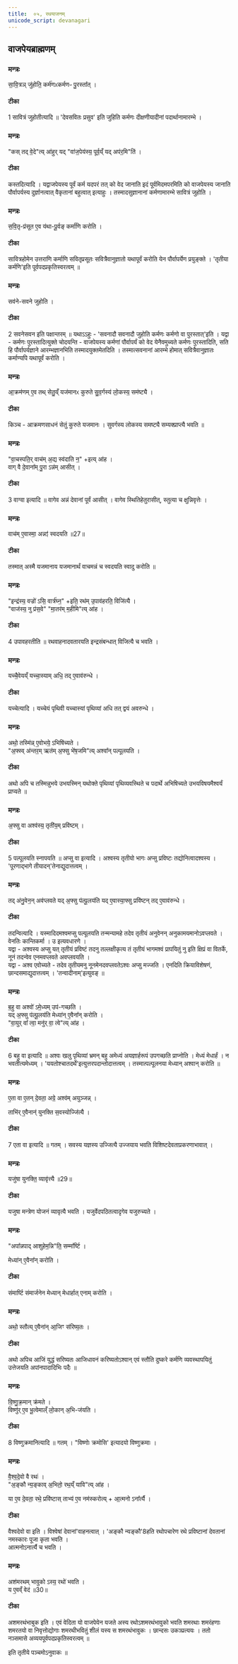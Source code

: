 ```yaml
---
title:  ०५, रथयाजनम्
unicode_script: devanagari
---
```

## वाजपेयब्राह्मणम्  
### मन्त्रः

सा॒वि॒त्रञ् जु॑होति॒ कर्म॑णᳵकर्मणᳶ पु॒रस्ता᳚त् ।  
####  टीका
1 सावित्रं जुहोतीत्यादि ॥ 'देवसवितः प्रसुव' इति जुहिति कर्मणः दीक्षणीयादीनां पदार्थानामारम्भे ।
### मन्त्रः
"कस् तद् वे॒दे"त्य् आ॑हुर् यद् "वा॑ज॒पेय॑स्य॒ पूर्व॒य्ँ यद् अप॑र॒मि"ति॑ ।  

####  टीका
कस्तदित्यादि । यद्वाजपेयस्य पूर्वं कर्म यदपरं तत् को वेद जानाति इदं पूर्वमिदमपरमिति को वाजपेयस्य जानाति पौर्वापर्यस्य दुर्ज्ञानत्वात् वैकृतानां बहुत्वात् इत्याहुः । तस्मादसुज्ञानानां कर्मणामारम्भे सावित्रं जुहोति ।
### मन्त्रः

स॒वि॒तृ-प्र॑सूत ए॒व य॑था-पू॒र्वङ् कर्मा॑णि करोति ।  
####  टीका
सावित्रहोमेन उत्तराणि कर्माणि सवितृप्रसूतः सवित्रैवानुज्ञातो यथापूर्वं करोति येन पौर्वापर्येण प्रयुङ्क्ते । 'तृतीया कर्मणि'इति पूर्वपदप्रकृतिस्वरत्वम् ॥
### मन्त्रः
सव॑ने-सवने जुहोति ।  
####  टीका

2 सवनेसवन इति पक्षान्तरम् ॥ यथाऽऽहुः - 'सवनादौ सवनादौ जुहोति कर्मणः कर्मणो वा पुरस्तात्'इति । यद्वा - कर्मणः पुरस्तादित्युक्ते चोदयन्ति - वाजपेयस्य कर्मणां पौर्वापर्यं को वेद येनैवमुच्यते कर्मणः पुरस्तादिति, सति हि पौर्वापर्यज्ञाने आरम्भज्ञानभिति तस्मादयुक्तमेतदिति । तस्मात्सवनानां आरम्भे होमात् सवित्रैवानुज्ञातः कर्माण्यपि यथापूर्वं करोति ।
### मन्त्रः
आ॒क्रम॑णम् ए॒व तथ् सेतु॒य्ँ यज॑मानᳵ कुरुते सु॒व॒र्गस्य॑ लो॒कस्य॒ सम॑ष्ट्यै ।  
####  टीका
किञ्च - आक्रमणसाधनं सेतुं कुरुते यजमानः । सुवर्गस्य लोकस्य समष्ट्यै सम्यक्प्राप्त्यै भवति ॥
### मन्त्रः
"वा॒चस्पति॒र् वाच॑म् अ॒द्य स्व॑दाति न॒" +इत्य् आ॑ह ।  
वाग् वै दे॒वाना᳚म् पु॒रा ऽन्न॑म् आसीत् ।  
####  टीका

3 वाग्वा इत्यादि ॥ वागेव अन्नं देवानां पूर्वं आसीत् । वागेव स्थितिहेतुरासीत्, स्तुत्या च क्षुन्निवृत्तेः ।
### मन्त्रः
वाच॑म् ए॒वास्मा॒ अन्नꣵ॑ स्वदयति ॥27॥  
####  टीका
तस्मात् अस्मै यजमानाय यजमानार्थं वाचमन्नं च स्वदयति स्वादु करोति ॥
### मन्त्रः
"इन्द्र॑स्य॒ वज्रो॑ ऽसि॒ वार्त्र॑घ्न॒" +इति॒ रथ॑म् उ॒पाव॑हरति॒ विजि॑त्यै ।  
"वाज॑स्य॒ नु प्र॑स॒वे" "मा॒तर॑म् म॒हीमि"त्य् आ॑ह ।
####  टीका

4 उपावहरतीति ॥ रथवाहनादवतारयति इन्द्रसंबन्धात् विजित्यै च भवति ।
### मन्त्रः

यच्चै॒वेयय्ँ यच्चा॒स्याम् अधि॒ तद् ए॒वाव॑रुन्धे ।  
####  टीका
यच्चेत्यादि । यच्चेयं पृथिवी यच्चास्यां पृथिव्यां अधि तत् द्वयं अवरुन्धे ।
### मन्त्रः
अथो॒ तस्मि॑न्न् ए॒वोभये॒ ऽभिषि॑च्यते ।  
"अ॒फ्स्व् अ॑न्तर॒म् ऋत॑म् अ॒फ्सु भे॑ष॒जमि"त्य् अश्वा᳚न् पल्पूलयति ।  
####  टीका
अथो अपि च तस्मिन्नुभये उभयस्मिन् यथोक्ते पृथिव्यां पृथिव्यवस्थिते च पदार्थे अभिषिच्यते उभयविषयमैश्वर्यं प्राप्यते ॥
### मन्त्रः
अ॒फ्सु वा अश्व॑स्य॒ तृती॑य॒म् प्रवि॑ष्टम् ।  
####  टीका

5 पल्पूलयति स्नापयति ॥ अप्सु वा इत्यादि । अश्वस्य तृतीयो भागः अप्सु प्रविष्टः तद्योनित्वादश्वस्य । 'पूरणाद्भागे तीयादन्'तेनाद्युदात्तत्वम् ।
### मन्त्रः
तद् अ॑नु॒वेन॒न् अव॑प्लवते यद् अ॒फ्सु प॑ल्पू॒लय॑ति यद् ए॒वास्या॒फ्सु प्रवि॑ष्टन् तद् ए॒वाव॑रुन्धे ।  
####  टीका
तदन्वित्यादि । यस्मादिदमश्वमप्सु पल्पूलयति तन्मन्यामहे तदेव तृतीयं अनुवेनन् अनुकामयमानोऽवप्लवते । वेनतिः कान्तिकर्मा । उ इत्यवधारणे ।  
यद्वा - अश्वस्य अप्सु यत् तृतीयं प्रविष्टं तदनु तल्लक्षीकृत्य तं तृतीयं भागमश्वं प्रापयितुं नु इति क्षिप्रं वा वितर्के, नूनं तदन्वेव एनमवप्लवते अवप्लवयति ।  
यद्वा - अश्व एवोच्यते - तदेव तृतीयमनु नूनमेनदवप्लवतेऽश्वः अप्सु मज्जति । एनदिति क्रियाविशेषणं, छान्दसमाद्युदात्तत्वम् । 'तन्वादीनाम्'इत्युवङ् ॥
### मन्त्रः
ब॒हु वा अश्वो॑ ऽमे॒ध्यम् उप॑-गच्छति ।  
यद् अ॒फ्सु प॑ल्पू॒लय॑ति मेध्या॑न् ए॒वैना᳚न् करोति ।  
"वा॒युर् वा᳚ त्वा॒ मनु॑र् वा॒ त्वे"त्य् आ॑ह ।  
####  टीका

6 बहु वा इत्यादि ॥ अश्वः खलु पृथिव्यां भ्रमन् बहु अमेध्यं अयज्ञार्हरूपं उपगच्छति प्राप्नोति । मेध्यं मेधार्हं । न भवतीत्यमेध्यम् । 'ययतोश्चातदर्थे'इत्युत्तरपदान्तोदात्तत्वम् । तस्मात्पल्पूलनया मेध्यान् अश्वान् करोति ॥
### मन्त्रः

ए॒ता वा ए॒तन् दे॒वता॒ अग्रे॒ अश्व॑म् अयुञ्जन्न् ।  

ताभि॑र्  ए॒वैनान्॑ युनक्ति स॒वस्योज्जि॑त्यै ।  
####  टीका

7 एता वा इत्यादि ॥ गतम् । सवस्य यज्ञस्य उज्जित्यै उज्जयाय भवति विशिष्टदेवताप्रकरणाभावात् ।
### मन्त्रः
यजु॑षा युनक्ति॒ व्यावृ॑त्त्यै ॥29॥  

####  टीका
यजुषा मन्त्रेण योजनं व्यावृत्यै भवति । यजुर्वेदपठितत्वादृगेव यजुरुच्यते ।
### मन्त्रः
"अपा᳚न्नपाद् आशुहेम॒न्नि"ति॒ सम्मा᳚र्ष्टि ।  

मेध्या॑न् ए॒वैना᳚न् करोति ।
####  टीका
संमार्ष्टि संमार्जनेन मेध्यान् मेधार्हात् एनाम् करोति ।
### मन्त्रः
अथो॒ स्तौत्य् ए॒वैना॑न् आ॒जिꣳ स॑रिष्य॒तः ।  

####  टीका
अथो अपिच आजिं युद्धं सरिष्यतः आजिधावनं करिष्यतोऽश्वान् एवं स्तौति दुष्करे कर्मणि व्यवस्थापयितुं उत्तेजयति अपांनपादादिभिः पदैः ॥
### मन्त्रः
वि॒ष्णु॒क्र॒मान् क्र॑मते ।  
विष्णु॑र् ए॒व भू॒त्वेमाल्ँ  लो॒कान् अ॒भि-ज॑यति ।  
####  टीका

8 विष्णुक्रमानित्यादि ॥ गतम् । "विष्णोः क्रमोसि' इत्यादयो विष्णुक्रमाः ।
### मन्त्रः
वै॒श्व॒दे॒वो वै रथः॑ ।  
"अ॒ङ्कौ न्य॒ङ्काव् अ॒भितो॒ रथ॒य्ँ यावि"त्य् आ॑ह ।  

या ए॒व दे॒वता॒ रथे॒ प्रवि॑ष्टास् ताभ्य॑ ए॒व नम॑स्करोत्य् + आ॒त्मनो ऽना᳚र्त्यै ।

####  टीका
वैश्वदेवो वा इति । विश्वेषां देवानां'वाहनत्वात् । 'अङ्कौ न्यङ्कौ'8हति रथोपचारेण रथे प्रविष्टानां देवतानां नमस्कारः पूजा कृता भवति ।  
आत्मनोऽनार्त्यै च भवति ।
### मन्त्रः
अश॑मरथम् भावुको ऽस्य॒ रथो॑ भवति ।  
य ए॒वव्ँ वेद॑ ॥30॥  
####  टीका
अशमरथंभाबुक इति । एवं वेदिता यो वाजपेयेन यजते अस्य रथोऽशमरथंभावुको भवति शमरथाः शमरंहणाः शमरतयो वा निवृत्तोद्योगाः शमरथीभवितुं शीलं यस्य स शमरथंभावुकः । छान्दसः उकञ्प्रत्ययः । ततो नञ्समासे अव्ययपूर्वपदप्रकृतिस्वरत्वम् ॥

इति तृतीये पञ्चमोऽनुवाकः ॥  
